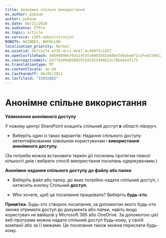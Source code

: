 ```yaml
---
title: Анонімне спільне використання
ms.author: pebaum
author: pebaum
ms.date: 04/21/2020
ms.audience: ITPro
ms.topic: article
ms.service: o365-administration
ROBOTS: NOINDEX, NOFOLLOW
localization_priority: Normal
ms.assetid: d57ca274-af16-4cc1-8c67-8c499f5c1d37
ms.openlocfilehash: b8b94898e703a14fdfa4903565a680e7d5dea0f1cafedc59412d425b4ff9bbb2
ms.sourcegitcommit: b5f7da89a650d2915dc652449623c78be6247175
ms.translationtype: MT
ms.contentlocale: uk-UA
ms.lasthandoff: 08/05/2021
ms.locfileid: "53932802"
---
```

# <a name="anonymous-sharing"></a>Анонімне спільне використання

 **Увімкнення анонімного доступу**
  
У новому центрі SharePoint клацніть спільний доступ **в** області ліворуч. 
  
- Виберіть один із таких варіантів: Надання спільного доступу автентифікованим зовнішнім користувачам і **використання анонімного доступу.**
  
(За потреби можна встановити термін дії посилань протягом певної кількості днів і вибрати спосіб використання посилань одержувачами.)
    
 **Анонімне надання спільного доступу до файлу або папки**
  
- Виберіть файл або папку, до яких потрібно надати спільний доступ, і натисніть кнопку Спільний **доступ.** 
    
- Who хочете, щоб це посилання працювало? Виберіть **будь-хто.**
  
 **Примітка.** Будь-хто створює посилання, за допомогою якого будь-хто зможе отримати доступ до документа або папки, навіть якщо користувач не ввійшов у Microsoft 365 або OneDrive.  За допомогою цієї веб-програми можна надати спільний доступ будь-кому, у своїй компанії або за її межами. Це посилання також можна переслати будь-кому. 
    


